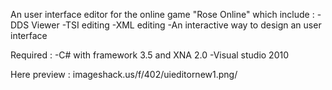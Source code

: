 An user interface editor for the online game "Rose Online" which include :
-DDS Viewer
-TSI editing
-XML editing
-An interactive way to design an user interface

Required :
-C# with framework 3.5 and XNA 2.0
-Visual studio 2010

Here preview : imageshack.us/f/402/uieditornew1.png/